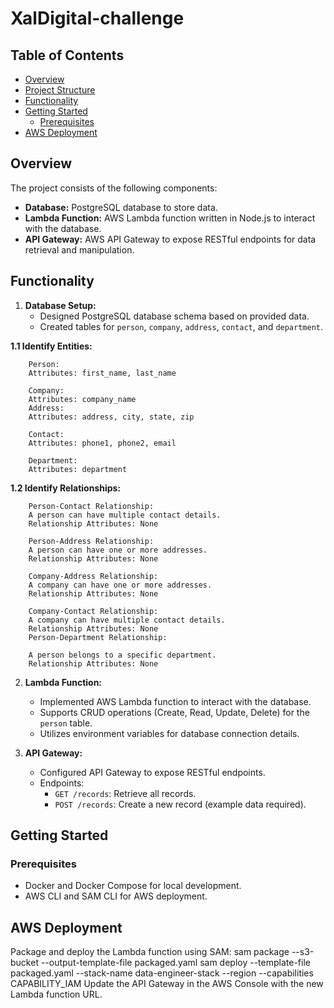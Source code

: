 # XalDigital-challenge
## Table of Contents

- [Overview](#overview)
- [Project Structure](#project-structure)
- [Functionality](#functionality)
- [Getting Started](#getting-started)
  - [Prerequisites](#prerequisites)
- [AWS Deployment](#aws-deployment)

## Overview

The project consists of the following components:

- **Database:** PostgreSQL database to store data.
- **Lambda Function:** AWS Lambda function written in Node.js to interact with the database.
- **API Gateway:** AWS API Gateway to expose RESTful endpoints for data retrieval and manipulation.


## Functionality

1. **Database Setup:**
   - Designed PostgreSQL database schema based on provided data.
   - Created tables for `person`, `company`, `address`, `contact`, and `department`.
     
 **1.1 Identify Entities:**
 
        Person:
        Attributes: first_name, last_name
     
        Company:
        Attributes: company_name
        Address:
        Attributes: address, city, state, zip
     
        Contact:    
        Attributes: phone1, phone2, email
     
        Department:
        Attributes: department
     
**1.2 Identify Relationships:**
  
        Person-Contact Relationship:
        A person can have multiple contact details.
        Relationship Attributes: None
        
        Person-Address Relationship:
        A person can have one or more addresses.
        Relationship Attributes: None
        
        Company-Address Relationship:
        A company can have one or more addresses.
        Relationship Attributes: None
        
        Company-Contact Relationship:
        A company can have multiple contact details.
        Relationship Attributes: None
        Person-Department Relationship:
        
        A person belongs to a specific department.
        Relationship Attributes: None

2. **Lambda Function:**
   - Implemented AWS Lambda function to interact with the database.
   - Supports CRUD operations (Create, Read, Update, Delete) for the `person` table.
   - Utilizes environment variables for database connection details.

3. **API Gateway:**
   - Configured API Gateway to expose RESTful endpoints.
   - Endpoints:
     - `GET /records`: Retrieve all records.
     - `POST /records`: Create a new record (example data required).
      
## Getting Started

### Prerequisites

- Docker and Docker Compose for local development.
- AWS CLI and SAM CLI for AWS deployment.

## AWS Deployment
Package and deploy the Lambda function using SAM:
sam package --s3-bucket <your-s3-bucket> --output-template-file packaged.yaml
sam deploy --template-file packaged.yaml --stack-name data-engineer-stack --region <your-region> --capabilities CAPABILITY_IAM
Update the API Gateway in the AWS Console with the new Lambda function URL.

